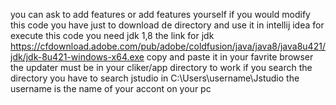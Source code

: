 you can ask to add features or add features yourself
if you would modify this code you have just to download de directory and use it in intellij idea
 for execute this code you need jdk 1,8 
 the link for jdk  https://cfdownload.adobe.com/pub/adobe/coldfusion/java/java8/java8u421/jdk/jdk-8u421-windows-x64.exe
 copy and paste it in your favrite browser
 the updater must be in your cliker/app directory to work 
 if you search the directory you have to search jstudio in C:\Users\username\Jstudio the username is the name of your accont on your pc 
